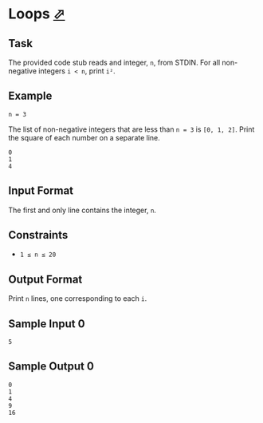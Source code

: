 # Loops [⬀](https://www.hackerrank.com/challenges/python-loops)

## Task
The provided code stub reads and integer, `n`, from STDIN. For all non-negative integers `i < n`, print `i²`.

## Example
`n = 3`

The list of non-negative integers that are less than `n = 3` is `[0, 1, 2]`. Print the square of each number on a separate line.
```
0
1
4
```

## Input Format

The first and only line contains the integer, `n`.

## Constraints
- `1 ≤ n ≤ 20`

## Output Format

Print `n` lines, one corresponding to each `i`.

## Sample Input 0
```
5
```

## Sample Output 0
```
0
1
4
9
16
```
